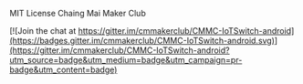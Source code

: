 MIT License
Chaing Mai Maker Club


[![Join the chat at https://gitter.im/cmmakerclub/CMMC-IoTSwitch-android](https://badges.gitter.im/cmmakerclub/CMMC-IoTSwitch-android.svg)](https://gitter.im/cmmakerclub/CMMC-IoTSwitch-android?utm_source=badge&utm_medium=badge&utm_campaign=pr-badge&utm_content=badge)